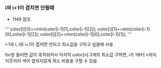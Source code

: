 ### i와 i+1이 겹치면 안될때  

- 1149 참조  

'''
color[i][0]+=min(color[i-1][1],color[i-1][2]);
color[i][1]+=min(color[i-1][0],color[i-1][2]);
color[i][2]+=min(color[i-1][0],color[i-1][1]);
'''  

i-1과 i, i와 i+1이 겹치면 안되고 최소값을 구하고 싶을때 사용  

for문 돌리면 값이 축적되어서 마지막 color[n] 3개의 최소값 구하면,
i가 1부터 n까지 이웃끼리 색이 겹치지않게 최소 비용을 구할 수 있음